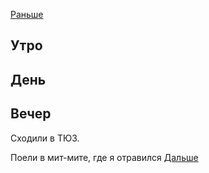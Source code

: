 [Раньше](2021.03.26.md)  
## Утро
## День
## Вечер
Сходили в ТЮЗ.

Поели в мит-мите, где я отравился
[Дальше](2021.03.28.md)
